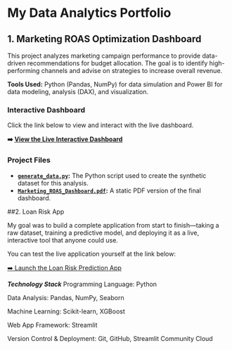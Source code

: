 # My Data Analytics Portfolio

## 1. Marketing ROAS Optimization Dashboard

This project analyzes marketing campaign performance to provide data-driven recommendations for budget allocation. The goal is to identify high-performing channels and advise on strategies to increase overall revenue.

**Tools Used:** Python (Pandas, NumPy) for data simulation and Power BI for data modeling, analysis (DAX), and visualization.


### Interactive Dashboard

Click the link below to view and interact with the live dashboard.

**➡️ [View the Live Interactive Dashboard](https://app.powerbi.com/view?r=eyJrIjoiZGJjYTk5YzAtZGNiYS00Zjc2LTk4NTUtOWM3YzI3NWI4NTIxIiwidCI6ImU5YmUyYzNkLWE5NTktNGQwOC1iYmY2LTA0ODhjMzlkZjJmNSJ9)**


### Project Files

* **[`generate_data.py`](generate_data.py):** The Python script used to create the synthetic dataset for this analysis.
* **[`Marketing_ROAS_Dashboard.pdf`](Marketing_ROAS_Dashboard.pdf):** A static PDF version of the final dashboard.

##2. Loan Risk App 

My goal was to build a complete application from start to finish—taking a raw dataset, training a predictive model, and deploying it as a live, interactive tool that anyone could use.

You can test the live application yourself at the link below:

[➡️ Launch the Loan Risk Prediction App](https://loan-risk-app-kthk9eoqws9jylapf6pmbm.streamlit.app/)

***Technology Stack***
Programming Language: Python

Data Analysis: Pandas, NumPy, Seaborn

Machine Learning: Scikit-learn, XGBoost

Web App Framework: Streamlit

Version Control & Deployment: Git, GitHub, Streamlit Community Cloud
